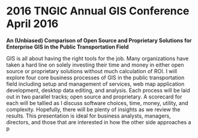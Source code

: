 2016 TNGIC Annual GIS Conference April 2016
=============================

**An (Unbiased) Comparison of Open Source and Proprietary Solutions for Enterprise GIS in the
Public Transportation Field**

GIS is all about having the right tools for the job. Many organizations have taken a hard line on solely 
investing their time and money in either open source or proprietary solutions without much
calculation of ROI. I will explore four core business processes of GIS in the public transportation
field including setup and management of services, web map application development, desktop
data editing, and analysis. Each process will be laid out in two parallel tracks; open source and
proprietary. A scorecard for each will be tallied as I discuss software choices, time, money, utility,
and complexity. Hopefully, there will be plenty of insights as we review the results.
This presentation is ideal for business analysts, managers, directors, and those that are interested
in how the other side approaches a p
